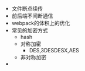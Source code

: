 - 文件断点续传
- 前后端不间断通信
- webpack的体积上的优化
- 常见的加密方式
  - hash
  - 对称加密
    - DES,3DESDESX,AES
  - 非对称加密
- 